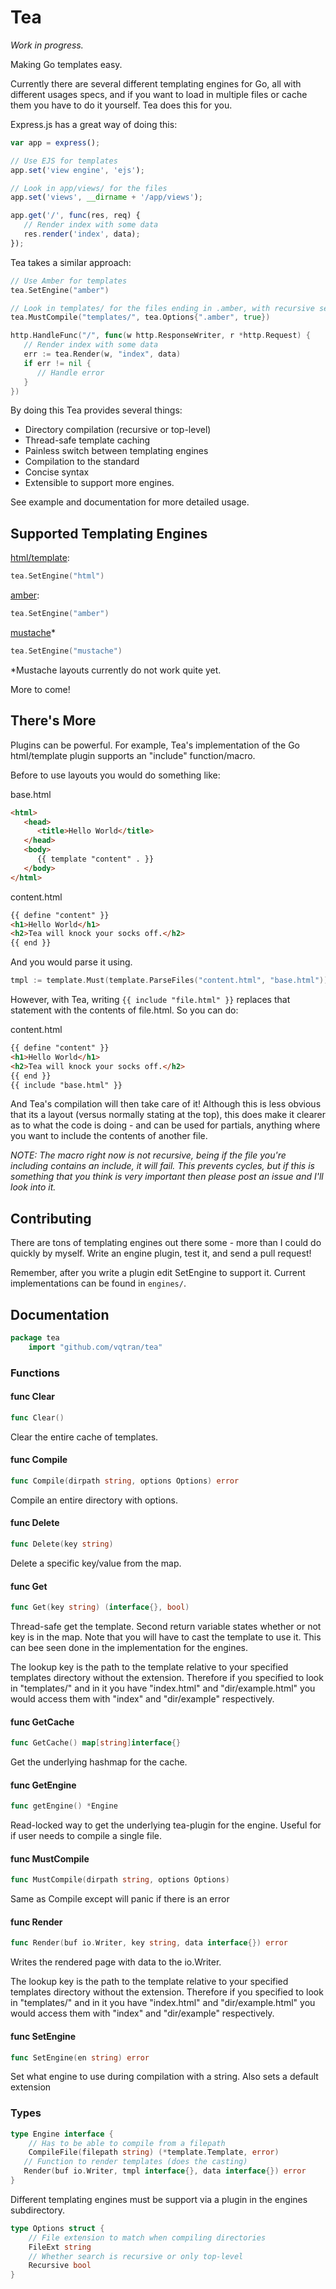 # Tea
*Work in progress.*

Making Go templates easy.

Currently there are several different templating engines for Go, all with different usages specs, and if you want to load in multiple files or cache them you have to do it yourself. Tea does this for you.

Express.js has a great way of doing this:

```js
var app = express();

// Use EJS for templates
app.set('view engine', 'ejs');

// Look in app/views/ for the files
app.set('views', __dirname + '/app/views');

app.get('/', func(res, req) {
   // Render index with some data
   res.render('index', data);
});
```
Tea takes a similar approach:
```go
// Use Amber for templates
tea.SetEngine("amber")

// Look in templates/ for the files ending in .amber, with recursive search on.
tea.MustCompile("templates/", tea.Options{".amber", true})

http.HandleFunc("/", func(w http.ResponseWriter, r *http.Request) {
   // Render index with some data
   err := tea.Render(w, "index", data)
   if err != nil {
      // Handle error
   }
})

```

By doing this Tea provides several things:
   - Directory compilation (recursive or top-level)
   - Thread-safe template caching
   - Painless switch between templating engines
   - Compilation to the standard
   - Concise syntax
   - Extensible to support more engines.

See example and documentation for more detailed usage.

## Supported Templating Engines
[html/template](http://golang.org/pkg/html/template/):
```go
tea.SetEngine("html")
```

[amber](https://github.com/eknkc/amber):
```go
tea.SetEngine("amber")
```

[mustache](https://github.com/hoisie/mustache)*
```go
tea.SetEngine("mustache")
```
*Mustache layouts currently do not work quite yet.

More to come!

## There's More
Plugins can be powerful. For example, Tea's implementation of the Go html/template plugin supports an "include" function/macro.

Before to use layouts you would do something like:

base.html
```html
<html>
   <head>
      <title>Hello World</title>
   </head>
   <body>
      {{ template "content" . }}
   </body>
</html>

```

content.html
```html
{{ define "content" }}
<h1>Hello World</h1>
<h2>Tea will knock your socks off.</h2>
{{ end }}
```

And you would parse it using.
```go
tmpl := template.Must(template.ParseFiles("content.html", "base.html"))
```

However, with Tea, writing `{{ include "file.html" }}` replaces that statement with the contents of file.html. So you can do:

content.html
```html
{{ define "content" }}
<h1>Hello World</h1>
<h2>Tea will knock your socks off.</h2>
{{ end }}
{{ include "base.html" }}
```

And Tea's compilation will then take care of it! Although this is less obvious that its a layout (versus normally stating at the top), this does make it clearer as to what the code is doing - and can be used for partials, anything where you want to include the contents of another file.

*NOTE: The macro right now is not recursive, being if the file you're including contains an include, it will fail. This prevents cycles, but if this is something that you think is very important then please post an issue and I'll look into it.*

## Contributing
There are tons of templating engines out there some - more than I could do quickly by myself. Write an engine plugin, test it, and send a pull request!

Remember, after you write a plugin edit SetEngine to support it. Current implementations can be found in `engines/`.

## Documentation
```go
package tea
    import "github.com/vqtran/tea"
```

### Functions

#### func Clear
```go
func Clear()
```
Clear the entire cache of templates.

#### func Compile
```go
func Compile(dirpath string, options Options) error
```
Compile an entire directory with options.

#### func Delete
```go
func Delete(key string)
```
Delete a specific key/value from the map.

#### func Get
```go
func Get(key string) (interface{}, bool)
```
Thread-safe get the template. Second return variable states whether or not key is in the map. Note that you will have to cast the template to use it. This can bee seen done in the implementation for the engines.

The lookup key is the path to the template relative to your specified templates directory without the extension. Therefore if you specified to look in "templates/" and in it you have "index.html" and "dir/example.html" you would access them with "index" and "dir/example" respectively.

#### func GetCache
```go
func GetCache() map[string]interface{}
```
Get the underlying hashmap for the cache.

#### func GetEngine
```go
func getEngine() *Engine
```
Read-locked way to get the underlying tea-plugin for the engine. Useful for if user needs to compile a single file.

#### func MustCompile
```go
func MustCompile(dirpath string, options Options)
```
Same as Compile except will panic if there is an error

#### func Render
```go
func Render(buf io.Writer, key string, data interface{}) error
```
Writes the rendered page with data to the io.Writer.

The lookup key is the path to the template relative to your specified templates directory without the extension. Therefore if you specified to look in "templates/" and in it you have "index.html" and "dir/example.html" you would access them with "index" and "dir/example" respectively.

#### func SetEngine
```go
func SetEngine(en string) error
```
Set what engine to use during compilation with a string. Also sets a default extension

### Types

```go
type Engine interface {
    // Has to be able to compile from a filepath
    CompileFile(filepath string) (*template.Template, error)
   // Function to render templates (does the casting)
   Render(buf io.Writer, tmpl interface{}, data interface{}) error
}
```
Different templating engines must be support via a plugin in the engines subdirectory.

```go
type Options struct {
    // File extension to match when compiling directories
    FileExt string
    // Whether search is recursive or only top-level
    Recursive bool
}
```
